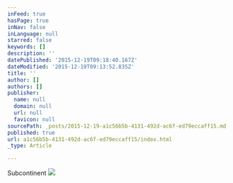 ```yaml
---
inFeed: true
hasPage: true
inNav: false
inLanguage: null
starred: false
keywords: []
description: ''
datePublished: '2015-12-19T09:18:40.167Z'
dateModified: '2015-12-19T09:13:52.835Z'
title: ''
author: []
authors: []
publisher:
  name: null
  domain: null
  url: null
  favicon: null
sourcePath: _posts/2015-12-19-a1c56b5b-4131-492d-ac6f-ed79eccaff15.md
published: true
url: a1c56b5b-4131-492d-ac6f-ed79eccaff15/index.html
_type: Article

---
```

Subcontinent
![](https://the-grid-user-content.s3-us-west-2.amazonaws.com/07413228-c6fe-4a0e-aac9-186b42de65d4.jpg)